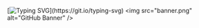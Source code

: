 <!--  svg -->    
[![Typing SVG](https://readme-typing-svg.herokuapp.com?color=%23#1919bd&center=true&vCenter=true&width=600&lines=I+am+ochazkeee!;+Welcome+to+My+Profile!)](https://git.io/typing-svg)
<img src="banner.png" alt="GitHub Banner" />

